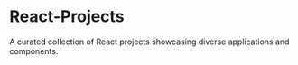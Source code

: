 # React-Projects
A curated collection of React projects showcasing diverse applications and components.
